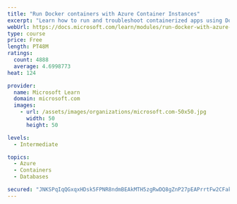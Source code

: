 ```yaml
---
title: "Run Docker containers with Azure Container Instances"
excerpt: "Learn how to run and troubleshoot containerized apps using Docker containers with Azure Container Instances."
webUrl: https://docs.microsoft.com/learn/modules/run-docker-with-azure-container-instances/
type: course
price: Free
length: PT48M
ratings:
  count: 4888
  average: 4.6998773
heat: 124

provider:
  name: Microsoft Learn
  domain: microsoft.com
  images:
    - url: /assets/images/organizations/microsoft.com-50x50.jpg
      width: 50
      height: 50

levels:
  - Intermediate

topics:
  - Azure
  - Containers
  - Databases

secured: "JNKSPqIqQGxqxHDsk5FPNR8ndmBEAkMTH5zgRwDQ8gZnP27pEAPrrtFw2CFakUmmTTjVX9E1y4C/56bc022bBw/01mFky/u2Vtgr/KZcql7/gQaZb7TNHY4HU3hTmsDT3QB41hJo25d/yvXylm9b2QaH/D4eIcl24FVhFuA6jtXTDtaJq6r5KNkn2Q0ZVP4L+Uj8q9Rb7grm+7nZ+pK4m8JCQZAvPyKQ66apPOUwKcQ2LJjSR1h3/lKUJdrllVdAPWTCCIVXhB8er5x6XF47MMyPYpqONLiMUHUomHxz22Zz2BUfcDwFDqrG9IGBKMPJPehM/k/INbO971rJb6X7ntSYxEwNGiLm6+FMfuIN5DSaWmOtNIKeLa5RE6rOOuc0CwVWINwAerFvS8gmhjfzhYonw00s3vNR+uvkjyZsW/A=;Yzw6BHoHwKbUSGHpO6SJ8g=="
---
```


